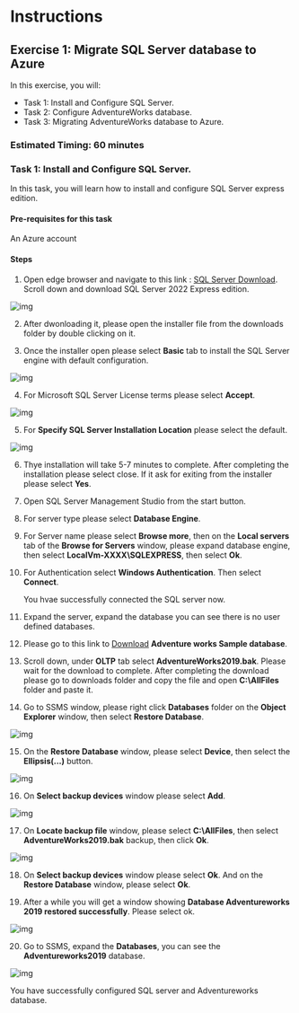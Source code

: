 # Instructions

## Exercise 1: Migrate SQL Server database to Azure

In this exercise, you will:

+ Task 1: Install and Configure SQL Server.
+ Task 2: Configure AdventureWorks database.
+ Task 3: Migrating AdventureWorks database to Azure.

### Estimated Timing: 60 minutes

### Task 1: Install and Configure SQL Server.

In this task, you will learn how to install and configure SQL Server express edition.

#### Pre-requisites for this task

An Azure account

#### Steps

1. Open edge browser and navigate to this link : [SQL Server Download](https://www.microsoft.com/en-us/sql-server/sql-server-downloads). Scroll down and download SQL Server 2022 Express edition.

![img](../media/sql1.png)

2. After dwonloading it, please open the installer file from the downloads folder by double clicking on it.

3. Once the installer open please select **Basic** tab to install the SQL Server engine with default configuration.

![img](../media/sql2.png)

4. For Microsoft SQL Server License terms please select **Accept**.

![img](../media/sql3.png)

5. For **Specify SQL Server Installation Location** please select the default.

![img](../media/sql4.png)

6. Thye installation will take 5-7 minutes to complete. After completing the installation please select close. If it ask for exiting from the installer please select **Yes**.

7. Open SQL Server Management Studio from the start button.

8. For server type please select **Database Engine**.

9. For Server name please select **Browse more**, then on the **Local servers** tab of the **Browse for Servers** window, please expand database engine, then select **LocalVm-XXXX\SQLEXPRESS**, then select **Ok**.

10. For Authentication select **Windows Authentication**. Then select **Connect**.

    You hvae successfully connected the SQL server now.
    
11. Expand the server, expand the database you can see there is no user defined databases.

12. Please go to this link to [Download](https://learn.microsoft.com/en-us/sql/samples/adventureworks-install-configure?view=sql-server-ver16&tabs=ssms) **Adventure works Sample database**.

13. Scroll down, under **OLTP** tab select **AdventureWorks2019.bak**. Please wait for the download to complete. After completing the download please go to downloads folder and copy the file and open **C:\AllFiles** folder and paste it.

14. Go to SSMS window, please right click **Databases** folder on the **Object Explorer** window, then select **Restore Database**.

![img](../media/sql5.png)

15. On the **Restore Database** window, please select **Device**, then select the **Ellipsis(...)** button.

![img](../media/sql6.png)

16. On **Select backup devices** window please select **Add**.

![img](../media/sql7.png)

17. On **Locate backup file** window, please select **C:\AllFiles**, then select **AdventureWorks2019.bak** backup, then click **Ok**.

![img](../media/sql8.png)

18. On **Select backup devices** window please select **Ok**. And on the **Restore Database** window, please select **Ok**.

19. After a while you will get a window showing **Database Adventureworks 2019 restored successfully**. Please select ok.

![img](../media/sql9.png)

20. Go to SSMS, expand the **Databases**, you can see the **Adventureworks2019** database.

![img](../media/sql10.png)

You have successfully configured SQL server and Adventureworks database.
